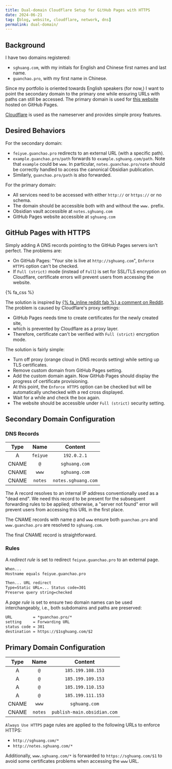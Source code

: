 ```yaml
---
title: Dual-domain Cloudflare Setup for GitHub Pages with HTTPS
date: 2024-06-21
tag: [blog, website, cloudflare, network, dns]
permalink: dual-domain/
---
```


## Background

I have two domains registered:

- `sghuang.com`, with my initials for English and Chinese first names and last
  name.
- `guanchao.pro`, with my first name in Chinese.

Since my portfolio is oriented towards English speakers (for now,) I want to
point the secondary domain to the primary one while ensuring URLs with paths can
still be accessed. The primary domain is used for
[this website](https://sghuang.com) hosted on GitHub Pages.

[Cloudflare](https://cloudflare.com) is used as the nameserver and provides
simple proxy features.

<!-- more -->

## Desired Behaviors

For the secondary domain:

- `feiyue.guanchao.pro` redirects to an external URL (with a specific path).
- `example.guanchao.pro/path` forwards to `example.sghuang.com/path`. Note that
  `example` could be `www`. In particular, `notes.guanchao.pro/note` should be
  correctly handled to access the canonical Obsidian publication.
- Similarly, `guanchao.pro/path` is also forwarded.

For the primary domain:

- All services need to be accessed with either `http://` or `https://` or no
  schema.
- The domain should be accessible both with and without the `www.` prefix.
- Obsidian vault accessible at `notes.sghuang.com`
- GitHub Pages website accessible at `sghuang.com`

## GitHub Pages with HTTPS

Simply adding A DNS records pointing to the GitHub Pages servers isn't perfect.
The problems are:

- On GitHub Pages: "Your site is live at `http://sghuang.com`", `Enforce HTTPS`
  option can't be checked.
- If `Full (strict)` mode (instead of `Full`) is set for SSL/TLS encryption on
  Cloudflare, certificate errors will prevent users from accessing the website.

{% fa_css %}

The solution is inspired by
[{% fa_inline reddit fab %} a comment on Reddit](https://reddit.com/r/CloudFlare/comments/11tin1m/comment/jclftsa/).
The problem is caused by Cloudflare's proxy settings:

- GitHub Pages needs time to create certificates for the newly created site,
- which is prevented by Cloudflare as a proxy layer.
- Therefore, certificate can't be verified with `Full (strict)` encryption mode.

The solution is fairly simple:

- Turn off proxy (orange cloud in DNS records setting) while setting up TLS
  certificates.
- Remove custom domain from GitHub Pages setting.
- Add the custom domain again. Now GitHub Pages should display the progress of
  certificate provisioning.
- At this point, the `Enforce HTTPS` option can be checked but will be
  automatically unchecked with a red cross displayed.
- Wait for a while and check the box again.
- The website should be accessible under `Full (strict)` security setting.

## Secondary Domain Configuration

### DNS Records

| Type  |   Name   |       Content       |
| :---: | :------: | :-----------------: |
|   A   | `feiyue` |     `192.0.2.1`     |
| CNAME |   `@`    |    `sghuang.com`    |
| CNAME |  `www`   |    `sghuang.com`    |
| CNAME | `notes`  | `notes.sghuang.com` |

The A record resolves to an internal IP address conventionally used as a "dead
end". We need this record to be present for the subsequent forwarding rules to
be applied; otherwise, a "server not found" error will prevent users from
accessing this URL in the first place.

The CNAME records with name `@` and `www` ensure both `guanchao.pro` and
`www.guanchao.pro` are resolved to `sghuang.com`.

The final CNAME record is straightforward.

### Rules

A _redirect rule_ is set to redirect `feiyue.guanchao.pro` to an external page.

```txt
When...
Hostname equals feiyue.guanchao.pro

Then... URL redirect
Type=Static URL=... Status code=301
Preserve query string=checked
```

A _page rule_ is set to ensure two domain names can be used interchangeably,
i.e., both subdomains and paths are preserved:

```txt
URL         = *guanchao.pro/*
setting     = Forwarding URL
status code = 301
destination = https://$1sghuang.com/$2
```

## Primary Domain Configuration

| Type  |  Name   |           Content           |
| :---: | :-----: | :-------------------------: |
|   A   |   `@`   |      `185.199.108.153`      |
|   A   |   `@`   |      `185.199.109.153`      |
|   A   |   `@`   |      `185.199.110.153`      |
|   A   |   `@`   |      `185.199.111.153`      |
| CNAME |  `www`  |        `sghuang.com`        |
| CNAME | `notes` | `publish-main.obsidian.com` |

`Always Use HTTPS` page rules are applied to the following URLs to enforce
HTTPS:

- `http://sghuang.com/*`
- `http://notes.sghuang.com/*`

Additionally, `www.sghuang.com/*` is forwarded to `https://sghuang.com/$1` to
avoid some certificates problems when accessing the `www` URL.
